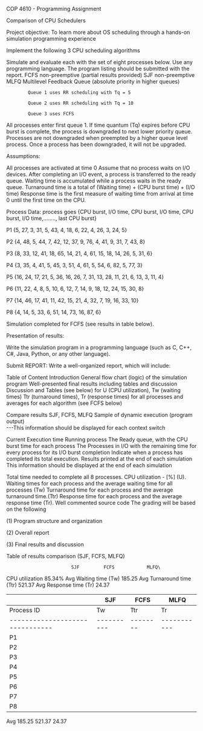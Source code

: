 COP 4610 - Programming Assignment

Comparison of CPU Schedulers

 Project objective: To learn more about OS scheduling through a hands-on simulation programming experience

Implement the following 3 CPU scheduling algorithms

Simulate and evaluate each with the set of eight processes below.
Use any programming language. The program listing should be submitted with the report.
FCFS non-preemptive (partial results provided)
SJF non-preemptive
MLFQ
Multilevel Feedback Queue (absolute priority in higher queues)

            Queue 1 uses RR scheduling with Tq = 5

            Queue 2 uses RR scheduling with Tq = 10

            Queue 3 uses FCFS

All processes enter first queue 1. If time quantum (Tq) expires before CPU burst is complete, the process is downgraded to next lower priority queue. Processes are not downgraded when preempted by a higher queue level process. Once a process has been downgraded, it will not be upgraded.

Assumptions:

All processes are activated at time 0
Assume that no process waits on I/O devices.
After completing an I/O event, a process is transferred to the ready queue.
Waiting time is accumulated while a process waits in the ready queue.
Turnaround time is a total of (Waiting time) + (CPU burst time) + (I/O time)
Response time is the first measure of waiting time from arrival at time 0 until the first time on the CPU.
 

Process Data: process goes {CPU burst, I/O time, CPU burst, I/O time, CPU burst, I/O time,…….., last CPU burst}

P1 {5, 27, 3, 31, 5, 43, 4, 18, 6, 22, 4, 26, 3, 24, 5}

P2 {4, 48, 5, 44, 7, 42, 12, 37, 9, 76, 4, 41, 9, 31, 7, 43, 8}

P3 {8, 33, 12, 41, 18, 65, 14, 21, 4, 61, 15, 18, 14, 26, 5, 31, 6}

P4 {3, 35, 4, 41, 5, 45, 3, 51, 4, 61, 5, 54, 6, 82, 5, 77, 3}

P5 {16, 24, 17, 21, 5, 36, 16, 26, 7, 31, 13, 28, 11, 21, 6, 13, 3, 11, 4}

P6 {11, 22, 4, 8, 5, 10, 6, 12, 7, 14, 9, 18, 12, 24, 15, 30, 8}

P7 {14, 46, 17, 41, 11, 42, 15, 21, 4, 32, 7, 19, 16, 33, 10}

P8 {4, 14, 5, 33, 6, 51, 14, 73, 16, 87, 6}

Simulation completed for FCFS (see results in table below).

Presentation of results:

Write the simulation program in a programming language (such as C, C++, C#, Java, Python, or any other language).

 

Submit REPORT: Write a well-organized report, which will include:

Table of Content
Introduction
General flow chart (logic) of the simulation program
Well-presented final results including tables and discussion
Discussion and Tables (see below) for
U (CPU utilization),
Tw (waiting times)
Ttr (turnaround times),
Tr (response times)
 for all processes and averages for each algorithm (see FCFS below)

Compare results SJF, FCFS, MLFQ
Sample of dynamic execution (program output)  
---This information should be displayed for each context switch

Current Execution time
Running process
The Ready queue, with the CPU burst time for each process
The Processes in I/O with the remaining time for every process for its I/O burst completion
Indicate when a process has completed its total execution.
Results printed at the end of each simulation
This information should be displayed at the end of each simulation

Total time needed to complete all 8 processes.
CPU utilization - [%] (U).
Waiting times for each process and the average waiting time for all processes (Tw)
Turnaround time for each process and the average turnaround time.(Ttr)
Response time for each process and the average response time (Tr).
Well commented source code
The grading will be based on the following

(1) Program structure and organization

(2) Overall report

(3) Final results and discussion

 

Table of results comparison (SJF, FCFS, MLFQ)


                            SJF         FCFS            MLFQ\
CPU utilization                         85.34%
Avg Waiting time (Tw)                   185.25
Avg Turnaround time (Ttr)               521.37
Avg Response time (Tr)                  24.37


|			        |              SJF              |       FCFS                |             MLFQ	         |
|-------------------------------|-------------------------------|---------------------------|----------------------------|
| Process ID 			|    Tw    |   Ttr  |    Tr     |   Tw  |   Ttr  |   Tr     |     Tw    |  Ttr    | Tr   | 
|-------------------------------|----------|--------|-----------|-------|--------|----------|----------------------------|
|P1                             |          |   	    |		| 170   |     395|     0    |           |         |      | 
|P2                             |      	   |	    |		|164    | 591    | 5	    |		|	  |	 |
|P3                             |	   |	    |		|165    | 557    | 9	    |		|	  |	 |
|P4                             |	   |	    |	        | 164   |  648   |  17	    |		|	  |	 |
|P5                             |	   |	    |		|221    | 530    | 20	    |		|	  |	 |
|P6                             |	   |	    |		|230    | 445    | 36	    |		|	  |	 |
|P7                             |	   |	    |		|184    | 512    | 47	    |		|	  |	 | 
|P8                             |	   |	    |		|184    | 493    | 61	    |		|	  |	 |

Avg                             185.25  521.37  24.37